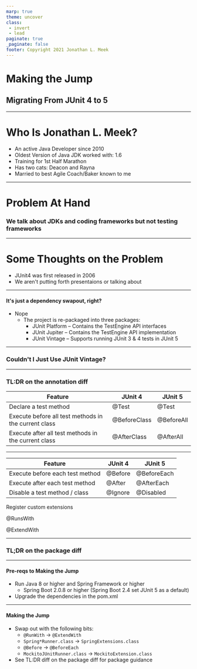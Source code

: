 ```yaml
---
marp: true
theme: uncover 
class: 
 - invert
 - lead
paginate: true
_paginate: false
footer: Copyright 2021 Jonathan L. Meek 
---
```


# Making the Jump
## Migrating From JUnit 4 to 5
 
---
# Who Is Jonathan L. Meek? 
- An active Java Developer since 2010 
- Oldest Version of Java JDK worked with: 1.6 
- Training for 1st Half Marathon 
- Has two cats: Deacon and Rayna 
- Married to best Agile Coach/Baker known to me
---
# Problem At Hand 
### We talk about JDKs and coding frameworks but not **testing** frameworks
---
# Some Thoughts on the Problem 
- JUnit4 was first released in 2006 
- We aren't putting forth presentaions or talking about 
---
#### It's just a dependency swapout, right? 
- Nope 
  - The project is re-packaged into three packages: 
    - JUnit Platform – Contains the TestEngine API interfaces ​
    - JUnit Jupiter – Contains the TestEngine API implementation​
    - JUnit Vintage – Supports running JUnit 3 & 4 tests in JUnit 5 
---
### Couldn't I Just Use JUnit Vintage? 
<Insert funny meme here>

---
### TL:DR on the annotation diff
|Feature | JUnit 4| JUnit 5 |
|--|---| --|
|Declare a test method​ |@Test |​@Test |​
|Execute before all test methods in the current class​ | @BeforeClass​ |@BeforeAll​|
|Execute after all test methods in the current class​ | @AfterClass​ |@AfterAll |​ 
---

|Feature | JUnit 4| JUnit 5 |
|--|---| --|
|Execute before each test method​| @Before​| @BeforeEach​ |
| Execute after each test method​| @After​ |@AfterEach​
|Disable a test method / class​ |@Ignore​|@Disabled​

Register custom extensions​

@RunsWith​

@ExtendWith​


---
### TL;DR on the package diff

---
#### Pre-reqs to Making the Jump
- Run Java 8 or higher and Spring Framework or higher
    - Spring Boot 2.0.8 or higher (Spring Boot 2.4 set JUnit 5 as a default)
- Upgrade the dependencies in the pom.xml
---
#### Making the Jump 
- Swap out with the following bits: 
    - `@RunWith` -> `@ExtendWith`
    - `Spring*Runner.class` -> `SpringExtensions.class`​
    - `@Before` -> `@BeforeEach`​
    - `MockitoJUnitRunner.class` -> `MockitoExtension.class​`
- See TL:DR diff on the package diff for package guidance
    